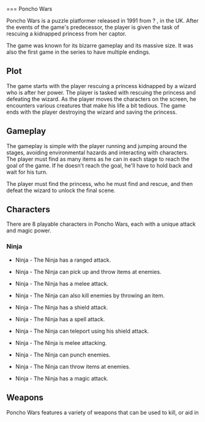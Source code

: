 
===
Poncho Wars

Poncho Wars is a puzzle platformer released in 1991 from ? ,                                  in the UK. After the events of the game's predecessor, the player is given the task of rescuing a kidnapped princess from her captor.

The game was known for its bizarre gameplay and its massive size. It was also the first game in the series to have multiple endings.

## Plot

The game starts with the player rescuing a princess kidnapped by a wizard who is after her power. The player is tasked with rescuing the princess and defeating the wizard. As the player moves the characters on the screen, he encounters various creatures that make his life a bit tedious. The game ends with the player destroying the wizard and saving the princess.

## Gameplay

The gameplay is simple with the player running and jumping around the stages, avoiding environmental hazards and interacting with characters. The player must find as many items as he can in each stage to reach the goal of the game. If he doesn't reach the goal, he'll have to hold back and wait for his turn.

The player must find the princess, who he must find and rescue, and then defeat the wizard to unlock the final scene.

## Characters

There are 8 playable characters in Poncho Wars, each with a unique attack and magic power.

### Ninja

*   Ninja - The Ninja has a ranged attack.

*   Ninja - The Ninja can pick up and throw items at enemies.

*   Ninja - The Ninja has a melee attack.

*   Ninja - The Ninja can also kill enemies by throwing an item.

*   Ninja - The Ninja has a shield attack.

*   Ninja - The Ninja has a spell attack.

*   Ninja - The Ninja can teleport using his shield attack.

*   Ninja - The Ninja is melee attacking.

*   Ninja - The Ninja can punch enemies.

*   Ninja - The Ninja can throw items at enemies.

*   Ninja - The Ninja has a magic attack.

## Weapons

Poncho Wars features a variety of weapons that can be used to kill, or aid in
